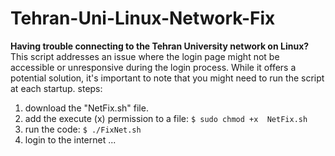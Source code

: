 # Tehran-Uni-Linux-Network-Fix
**Having trouble connecting to the Tehran University network on Linux?**  This script addresses an issue where the login page might not be accessible or unresponsive during the login process. While it offers a potential solution, it's important to note that you might need to run the script at each startup.
steps:
1. download the "NetFix.sh" file. 
2. add the execute (x) permission to a file:
`$ sudo chmod +x  NetFix.sh`
3. run the code:
`$ ./FixNet.sh`
4. login to the internet ...
